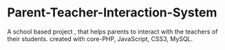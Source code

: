 # Parent-Teacher-Interaction-System

A school based project , that helps parents to interact with the teachers of their students. created with core-PHP, JavaScript, CSS3, MySQL.
